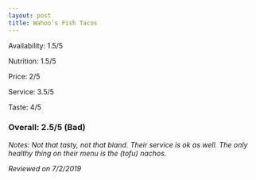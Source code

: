 ```yaml
---
layout: post
title: Wahoo's Fish Tacos
---
```


Availability: 1.5/5

Nutrition: 1.5/5

Price: 2/5

Service: 3.5/5

Taste: 4/5

### Overall: 2.5/5 (Bad)

*Notes: Not that tasty, not that bland. Their service is ok as well. The only healthy thing on their menu is the (tofu) nachos.*

*Reviewed on 7/2/2019*
